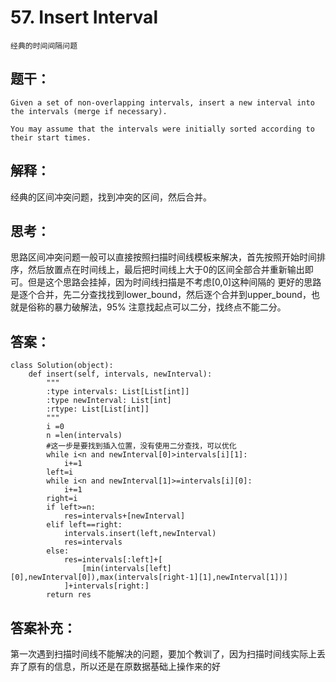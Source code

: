 # 57. Insert Interval
    经典的时间间隔问题
## 题干：
```
Given a set of non-overlapping intervals, insert a new interval into the intervals (merge if necessary).

You may assume that the intervals were initially sorted according to their start times.
```
## 解释：
经典的区间冲突问题，找到冲突的区间，然后合并。

## 思考：
思路区间冲突问题一般可以直接按照扫描时间线模板来解决，首先按照开始时间排序，然后放置点在时间线上，最后把时间线上大于0的区间全部合并重新输出即可。但是这个思路会挂掉，因为时间线扫描是不考虑[0,0]这种间隔的
更好的思路是逐个合并，先二分查找找到lower_bound，然后逐个合并到upper_bound，也就是俗称的暴力破解法，95%
注意找起点可以二分，找终点不能二分。

## 答案：
```
class Solution(object):
    def insert(self, intervals, newInterval):
        """
        :type intervals: List[List[int]]
        :type newInterval: List[int]
        :rtype: List[List[int]]
        """
        i =0
        n =len(intervals)
        #这一步是要找到插入位置，没有使用二分查找，可以优化
        while i<n and newInterval[0]>intervals[i][1]:
            i+=1
        left=i
        while i<n and newInterval[1]>=intervals[i][0]:
            i+=1
        right=i
        if left>=n:
            res=intervals+[newInterval]
        elif left==right:
            intervals.insert(left,newInterval)
            res=intervals
        else:
            res=intervals[:left]+[
                [min(intervals[left][0],newInterval[0]),max(intervals[right-1][1],newInterval[1])]
            ]+intervals[right:]
        return res
```
## 答案补充：
第一次遇到扫描时间线不能解决的问题，要加个教训了，因为扫描时间线实际上丢弃了原有的信息，所以还是在原数据基础上操作来的好

